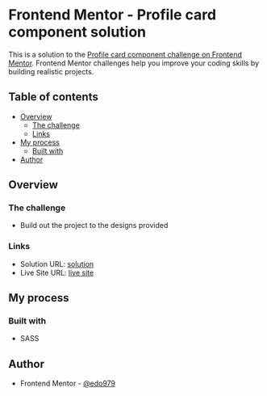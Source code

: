 # Frontend Mentor - Profile card component solution

This is a solution to the [Profile card component challenge on Frontend Mentor](https://www.frontendmentor.io/challenges/profile-card-component-cfArpWshJ). Frontend Mentor challenges help you improve your coding skills by building realistic projects.

## Table of contents

- [Overview](#overview)
  - [The challenge](#the-challenge)
  - [Links](#links)
- [My process](#my-process)
  - [Built with](#built-with)
- [Author](#author)

## Overview

### The challenge

- Build out the project to the designs provided

### Links

- Solution URL: [solution](https://www.frontendmentor.io/solutions/profile-card-component-Qu0mqnl1H)
- Live Site URL: [live site](https://edo979.github.io/profile-card-component-main/)

## My process

### Built with

- SASS

## Author

- Frontend Mentor - [@edo979](https://www.frontendmentor.io/profile/edo979)

